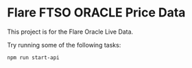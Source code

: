 # Flare FTSO ORACLE Price Data

This project is for the Flare Oracle Live Data.

Try running some of the following tasks:

```shell
npm run start-api
```

